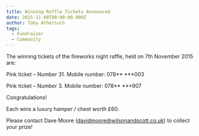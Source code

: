 ```yaml
---
title: Winning Raffle Tickets Announced
date: 2015-11-08T00:00:00.000Z
author: Toby Athersuch
tags:
  - Fundraiser
  - Community
---
```


The winning tickets of the fireworks night raffle, held on 7th November 2015 are:

Pink ticket – Number 31.
Mobile number: 078** ***003

Pink ticket – Number 3.
Mobile number: 078** ***907

Congratulations!

Each wins a luxury hamper / chest worth £60.

Please contact Dave Moore (davidmoore@wilsonandscott.co.uk) to collect your prize!